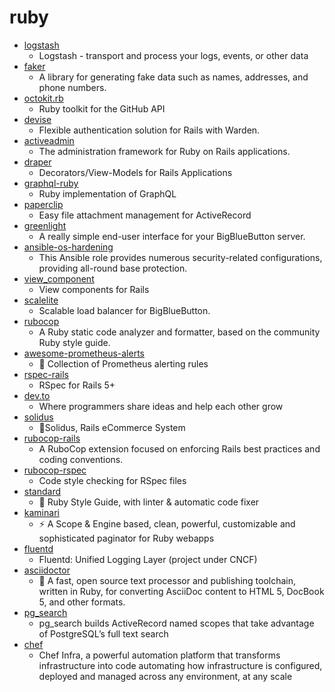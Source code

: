 # ruby
- [logstash](https://github.com/elastic/logstash)
  - Logstash - transport and process your logs, events, or other data
- [faker](https://github.com/faker-ruby/faker)
  - A library for generating fake data such as names, addresses, and phone numbers.
- [octokit.rb](https://github.com/octokit/octokit.rb)
  - Ruby toolkit for the GitHub API
- [devise](https://github.com/heartcombo/devise)
  - Flexible authentication solution for Rails with Warden.
- [activeadmin](https://github.com/activeadmin/activeadmin)
  - The administration framework for Ruby on Rails applications.
- [draper](https://github.com/drapergem/draper)
  - Decorators/View-Models for Rails Applications
- [graphql-ruby](https://github.com/rmosolgo/graphql-ruby)
  - Ruby implementation of GraphQL
- [paperclip](https://github.com/thoughtbot/paperclip)
  - Easy file attachment management for ActiveRecord
- [greenlight](https://github.com/bigbluebutton/greenlight)
  - A really simple end-user interface for your BigBlueButton server.
- [ansible-os-hardening](https://github.com/dev-sec/ansible-os-hardening)
  - This Ansible role provides numerous security-related configurations, providing all-round base protection.
- [view_component](https://github.com/github/view_component)
  - View components for Rails
- [scalelite](https://github.com/blindsidenetworks/scalelite)
  - Scalable load balancer for BigBlueButton.
- [rubocop](https://github.com/rubocop-hq/rubocop)
  - A Ruby static code analyzer and formatter, based on the community Ruby style guide.
- [awesome-prometheus-alerts](https://github.com/samber/awesome-prometheus-alerts)
  - 🚨 Collection of Prometheus alerting rules
- [rspec-rails](https://github.com/rspec/rspec-rails)
  - RSpec for Rails 5+
- [dev.to](https://github.com/thepracticaldev/dev.to)
  - Where programmers share ideas and help each other grow
- [solidus](https://github.com/solidusio/solidus)
  - 🛒Solidus, Rails eCommerce System
- [rubocop-rails](https://github.com/rubocop-hq/rubocop-rails)
  - A RuboCop extension focused on enforcing Rails best practices and coding conventions.
- [rubocop-rspec](https://github.com/rubocop-hq/rubocop-rspec)
  - Code style checking for RSpec files
- [standard](https://github.com/testdouble/standard)
  - 🌟 Ruby Style Guide, with linter & automatic code fixer
- [kaminari](https://github.com/kaminari/kaminari)
  - ⚡ A Scope & Engine based, clean, powerful, customizable and sophisticated paginator for Ruby webapps
- [fluentd](https://github.com/fluent/fluentd)
  - Fluentd: Unified Logging Layer (project under CNCF)
- [asciidoctor](https://github.com/asciidoctor/asciidoctor)
  - 💎 A fast, open source text processor and publishing toolchain, written in Ruby, for converting AsciiDoc content to HTML 5, DocBook 5, and other formats.
- [pg_search](https://github.com/Casecommons/pg_search)
  - pg_search builds ActiveRecord named scopes that take advantage of PostgreSQL’s full text search
- [chef](https://github.com/chef/chef)
  - Chef Infra, a powerful automation platform that transforms infrastructure into code automating how infrastructure is configured, deployed and managed across any environment, at any scale
